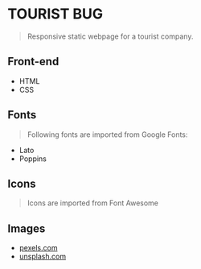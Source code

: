 # TOURIST BUG
> Responsive static webpage for a tourist company.

## Front-end
- HTML
- CSS

## Fonts
> Following fonts are imported from Google Fonts:
- Lato
- Poppins

## Icons
> Icons are imported from Font Awesome

## Images
- [pexels.com](https://www.pexels.com)
- [unsplash.com](https://www.unsplash.com)
